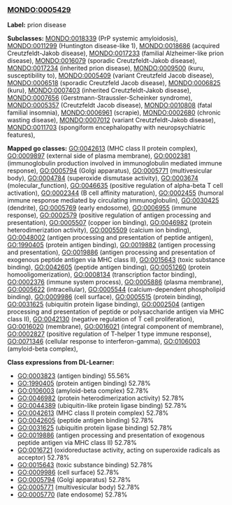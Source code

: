
### [MONDO:0005429](http://purl.obolibrary.org/obo/MONDO_0005429)
**Label:** prion disease

**Subclasses:** [MONDO:0018339](http://purl.obolibrary.org/obo/MONDO_0018339) (PrP systemic amyloidosis), [MONDO:0011299](http://purl.obolibrary.org/obo/MONDO_0011299) (Huntington disease-like 1), [MONDO:0018686](http://purl.obolibrary.org/obo/MONDO_0018686) (acquired Creutzfeldt-Jakob disease), [MONDO:0017233](http://purl.obolibrary.org/obo/MONDO_0017233) (familial Alzheimer-like prion disease), [MONDO:0016079](http://purl.obolibrary.org/obo/MONDO_0016079) (sporadic Creutzfeldt-Jakob disease), [MONDO:0017234](http://purl.obolibrary.org/obo/MONDO_0017234) (inherited prion disease), [MONDO:0009500](http://purl.obolibrary.org/obo/MONDO_0009500) (kuru, susceptibility to), [MONDO:0005409](http://purl.obolibrary.org/obo/MONDO_0005409) (variant Creutzfeld Jacob disease), [MONDO:0006518](http://purl.obolibrary.org/obo/MONDO_0006518) (sporadic Creutzfeld Jacob disease), [MONDO:0006825](http://purl.obolibrary.org/obo/MONDO_0006825) (kuru), [MONDO:0007403](http://purl.obolibrary.org/obo/MONDO_0007403) (inherited Creutzfeldt-Jakob disease), [MONDO:0007656](http://purl.obolibrary.org/obo/MONDO_0007656) (Gerstmann-Straussler-Scheinker syndrome), [MONDO:0005357](http://purl.obolibrary.org/obo/MONDO_0005357) (Creutzfeldt Jacob disease), [MONDO:0010808](http://purl.obolibrary.org/obo/MONDO_0010808) (fatal familial insomnia), [MONDO:0006961](http://purl.obolibrary.org/obo/MONDO_0006961) (scrapie), [MONDO:0002680](http://purl.obolibrary.org/obo/MONDO_0002680) (chronic wasting disease), [MONDO:0007012](http://purl.obolibrary.org/obo/MONDO_0007012) (variant Creutzfeldt-Jakob disease), [MONDO:0011703](http://purl.obolibrary.org/obo/MONDO_0011703) (spongiform encephalopathy with neuropsychiatric features), 

**Mapped go classes:** [GO:0042613](http://purl.obolibrary.org/obo/GO_0042613) (MHC class II protein complex), [GO:0009897](http://purl.obolibrary.org/obo/GO_0009897) (external side of plasma membrane), [GO:0002381](http://purl.obolibrary.org/obo/GO_0002381) (immunoglobulin production involved in immunoglobulin mediated immune response), [GO:0005794](http://purl.obolibrary.org/obo/GO_0005794) (Golgi apparatus), [GO:0005771](http://purl.obolibrary.org/obo/GO_0005771) (multivesicular body), [GO:0004784](http://purl.obolibrary.org/obo/GO_0004784) (superoxide dismutase activity), [GO:0003674](http://purl.obolibrary.org/obo/GO_0003674) (molecular_function), [GO:0046635](http://purl.obolibrary.org/obo/GO_0046635) (positive regulation of alpha-beta T cell activation), [GO:0002344](http://purl.obolibrary.org/obo/GO_0002344) (B cell affinity maturation), [GO:0002455](http://purl.obolibrary.org/obo/GO_0002455) (humoral immune response mediated by circulating immunoglobulin), [GO:0030425](http://purl.obolibrary.org/obo/GO_0030425) (dendrite), [GO:0005769](http://purl.obolibrary.org/obo/GO_0005769) (early endosome), [GO:0006955](http://purl.obolibrary.org/obo/GO_0006955) (immune response), [GO:0002579](http://purl.obolibrary.org/obo/GO_0002579) (positive regulation of antigen processing and presentation), [GO:0005507](http://purl.obolibrary.org/obo/GO_0005507) (copper ion binding), [GO:0046982](http://purl.obolibrary.org/obo/GO_0046982) (protein heterodimerization activity), [GO:0005509](http://purl.obolibrary.org/obo/GO_0005509) (calcium ion binding), [GO:0048002](http://purl.obolibrary.org/obo/GO_0048002) (antigen processing and presentation of peptide antigen), [GO:1990405](http://purl.obolibrary.org/obo/GO_1990405) (protein antigen binding), [GO:0019882](http://purl.obolibrary.org/obo/GO_0019882) (antigen processing and presentation), [GO:0019886](http://purl.obolibrary.org/obo/GO_0019886) (antigen processing and presentation of exogenous peptide antigen via MHC class II), [GO:0015643](http://purl.obolibrary.org/obo/GO_0015643) (toxic substance binding), [GO:0042605](http://purl.obolibrary.org/obo/GO_0042605) (peptide antigen binding), [GO:0051260](http://purl.obolibrary.org/obo/GO_0051260) (protein homooligomerization), [GO:0008134](http://purl.obolibrary.org/obo/GO_0008134) (transcription factor binding), [GO:0002376](http://purl.obolibrary.org/obo/GO_0002376) (immune system process), [GO:0005886](http://purl.obolibrary.org/obo/GO_0005886) (plasma membrane), [GO:0005622](http://purl.obolibrary.org/obo/GO_0005622) (intracellular), [GO:0005544](http://purl.obolibrary.org/obo/GO_0005544) (calcium-dependent phospholipid binding), [GO:0009986](http://purl.obolibrary.org/obo/GO_0009986) (cell surface), [GO:0005515](http://purl.obolibrary.org/obo/GO_0005515) (protein binding), [GO:0031625](http://purl.obolibrary.org/obo/GO_0031625) (ubiquitin protein ligase binding), [GO:0002504](http://purl.obolibrary.org/obo/GO_0002504) (antigen processing and presentation of peptide or polysaccharide antigen via MHC class II), [GO:0042130](http://purl.obolibrary.org/obo/GO_0042130) (negative regulation of T cell proliferation), [GO:0016020](http://purl.obolibrary.org/obo/GO_0016020) (membrane), [GO:0016021](http://purl.obolibrary.org/obo/GO_0016021) (integral component of membrane), [GO:0002827](http://purl.obolibrary.org/obo/GO_0002827) (positive regulation of T-helper 1 type immune response), [GO:0071346](http://purl.obolibrary.org/obo/GO_0071346) (cellular response to interferon-gamma), [GO:0106003](http://purl.obolibrary.org/obo/GO_0106003) (amyloid-beta complex), 

**Class expressions from DL-Learner:**

- [GO:0003823](http://purl.obolibrary.org/obo/GO_0003823) (antigen binding) 55.56%
- [GO:1990405](http://purl.obolibrary.org/obo/GO_1990405) (protein antigen binding) 52.78%
- [GO:0106003](http://purl.obolibrary.org/obo/GO_0106003) (amyloid-beta complex) 52.78%
- [GO:0046982](http://purl.obolibrary.org/obo/GO_0046982) (protein heterodimerization activity) 52.78%
- [GO:0044389](http://purl.obolibrary.org/obo/GO_0044389) (ubiquitin-like protein ligase binding) 52.78%
- [GO:0042613](http://purl.obolibrary.org/obo/GO_0042613) (MHC class II protein complex) 52.78%
- [GO:0042605](http://purl.obolibrary.org/obo/GO_0042605) (peptide antigen binding) 52.78%
- [GO:0031625](http://purl.obolibrary.org/obo/GO_0031625) (ubiquitin protein ligase binding) 52.78%
- [GO:0019886](http://purl.obolibrary.org/obo/GO_0019886) (antigen processing and presentation of exogenous peptide antigen via MHC class II) 52.78%
- [GO:0016721](http://purl.obolibrary.org/obo/GO_0016721) (oxidoreductase activity, acting on superoxide radicals as acceptor) 52.78%
- [GO:0015643](http://purl.obolibrary.org/obo/GO_0015643) (toxic substance binding) 52.78%
- [GO:0009986](http://purl.obolibrary.org/obo/GO_0009986) (cell surface) 52.78%
- [GO:0005794](http://purl.obolibrary.org/obo/GO_0005794) (Golgi apparatus) 52.78%
- [GO:0005771](http://purl.obolibrary.org/obo/GO_0005771) (multivesicular body) 52.78%
- [GO:0005770](http://purl.obolibrary.org/obo/GO_0005770) (late endosome) 52.78%


